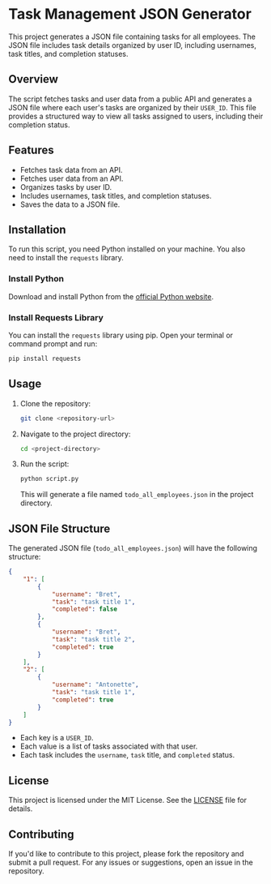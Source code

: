 # Task Management JSON Generator

This project generates a JSON file containing tasks for all employees. The JSON file includes task details organized by user ID, including usernames, task titles, and completion statuses.

## Overview

The script fetches tasks and user data from a public API and generates a JSON file where each user's tasks are organized by their `USER_ID`. This file provides a structured way to view all tasks assigned to users, including their completion status.

## Features

- Fetches task data from an API.
- Fetches user data from an API.
- Organizes tasks by user ID.
- Includes usernames, task titles, and completion statuses.
- Saves the data to a JSON file.

## Installation

To run this script, you need Python installed on your machine. You also need to install the `requests` library.

### Install Python

Download and install Python from the [official Python website](https://www.python.org/).

### Install Requests Library

You can install the `requests` library using pip. Open your terminal or command prompt and run:

```bash
pip install requests
```

## Usage

1. Clone the repository:

    ```bash
    git clone <repository-url>
    ```

2. Navigate to the project directory:

    ```bash
    cd <project-directory>
    ```

3. Run the script:

    ```bash
    python script.py
    ```

   This will generate a file named `todo_all_employees.json` in the project directory.

## JSON File Structure

The generated JSON file (`todo_all_employees.json`) will have the following structure:

```json
{
    "1": [
        {
            "username": "Bret",
            "task": "task title 1",
            "completed": false
        },
        {
            "username": "Bret",
            "task": "task title 2",
            "completed": true
        }
    ],
    "2": [
        {
            "username": "Antonette",
            "task": "task title 1",
            "completed": true
        }
    ]
}
```

- Each key is a `USER_ID`.
- Each value is a list of tasks associated with that user.
- Each task includes the `username`, `task` title, and `completed` status.

## License

This project is licensed under the MIT License. See the [LICENSE](LICENSE) file for details.

## Contributing

If you'd like to contribute to this project, please fork the repository and submit a pull request. For any issues or suggestions, open an issue in the repository.
